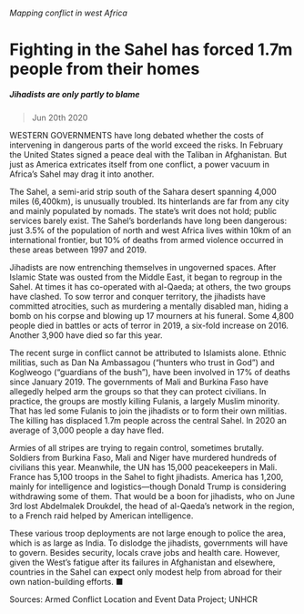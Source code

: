 ###### Mapping conflict in west Africa
# Fighting in the Sahel has forced 1.7m people from their homes 
##### Jihadists are only partly to blame 
> Jun 20th 2020 


WESTERN GOVERNMENTS have long debated whether the costs of intervening in dangerous parts of the world exceed the risks. In February the United States signed a peace deal with the Taliban in Afghanistan. But just as America extricates itself from one conflict, a power vacuum in Africa’s Sahel may drag it into another.
The Sahel, a semi-arid strip south of the Sahara desert spanning 4,000 miles (6,400km), is unusually troubled. Its hinterlands are far from any city and mainly populated by nomads. The state’s writ does not hold; public services barely exist. The Sahel’s borderlands have long been dangerous: just 3.5% of the population of north and west Africa lives within 10km of an international frontier, but 10% of deaths from armed violence occurred in these areas between 1997 and 2019.

Jihadists are now entrenching themselves in ungoverned spaces. After Islamic State was ousted from the Middle East, it began to regroup in the Sahel. At times it has co-operated with al-Qaeda; at others, the two groups have clashed. To sow terror and conquer territory, the jihadists have committed atrocities, such as murdering a mentally disabled man, hiding a bomb on his corpse and blowing up 17 mourners at his funeral. Some 4,800 people died in battles or acts of terror in 2019, a six-fold increase on 2016. Another 3,900 have died so far this year.
The recent surge in conflict cannot be attributed to Islamists alone. Ethnic militias, such as Dan Na Ambassagou (“hunters who trust in God”) and Koglweogo (“guardians of the bush”), have been involved in 17% of deaths since January 2019. The governments of Mali and Burkina Faso have allegedly helped arm the groups so that they can protect civilians. In practice, the groups are mostly killing Fulanis, a largely Muslim minority. That has led some Fulanis to join the jihadists or to form their own militias. The killing has displaced 1.7m people across the central Sahel. In 2020 an average of 3,000 people a day have fled.


Armies of all stripes are trying to regain control, sometimes brutally. Soldiers from Burkina Faso, Mali and Niger have murdered hundreds of civilians this year. Meanwhile, the UN has 15,000 peacekeepers in Mali. France has 5,100 troops in the Sahel to fight jihadists. America has 1,200, mainly for intelligence and logistics—though Donald Trump is considering withdrawing some of them. That would be a boon for jihadists, who on June 3rd lost Abdelmalek Droukdel, the head of al-Qaeda’s network in the region, to a French raid helped by American intelligence.
These various troop deployments are not large enough to police the area, which is as large as India. To dislodge the jihadists, governments will have to govern. Besides security, locals crave jobs and health care. However, given the West’s fatigue after its failures in Afghanistan and elsewhere, countries in the Sahel can expect only modest help from abroad for their own nation-building efforts. ■
Sources: Armed Conflict Location and Event Data Project; UNHCR

